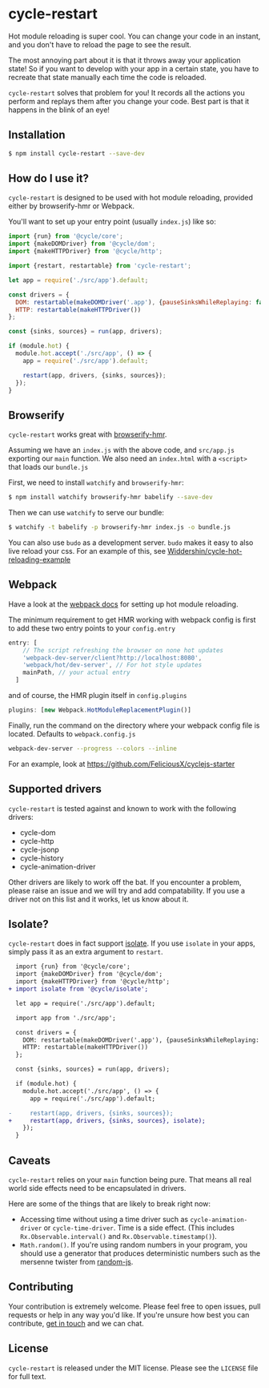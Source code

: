 # cycle-restart

Hot module reloading is super cool. You can change your code in an instant, and you don't have to reload the page to see the result.

The most annoying part about it is that it throws away your application state! So if you want to develop with your app in a certain state, you have to recreate that state manually each time the code is reloaded.

`cycle-restart` solves that problem for you! It records all the actions you perform and replays them after you change your code. Best part is that it happens in the blink of an eye!

Installation
---

```bash
$ npm install cycle-restart --save-dev
```

How do I use it?
---

`cycle-restart` is designed to be used with hot module reloading, provided either by browserify-hmr or Webpack.

You'll want to set up your entry point (usually `index.js`) like so:

```js
import {run} from '@cycle/core';
import {makeDOMDriver} from '@cycle/dom';
import {makeHTTPDriver} from '@cycle/http';

import {restart, restartable} from 'cycle-restart';

let app = require('./src/app').default;

const drivers = {
  DOM: restartable(makeDOMDriver('.app'), {pauseSinksWhileReplaying: false}),
  HTTP: restartable(makeHTTPDriver())
};

const {sinks, sources} = run(app, drivers);

if (module.hot) {
  module.hot.accept('./src/app', () => {
    app = require('./src/app').default;

    restart(app, drivers, {sinks, sources});
  });
}
```

Browserify
---

`cycle-restart` works great with [browserify-hmr](https://github.com/AgentME/browserify-hmr).

Assuming we have an `index.js` with the above code, and `src/app.js` exporting our `main` function. We also need an `index.html` with a `<script>` that loads our `bundle.js`

First, we need to install `watchify` and `browserify-hmr`:

```bash
$ npm install watchify browserify-hmr babelify --save-dev
```

Then we can use `watchify` to serve our bundle:

```bash
$ watchify -t babelify -p browserify-hmr index.js -o bundle.js
```

You can also use `budo` as a development server. `budo` makes it easy to also live reload your css. For an example of this, see [Widdershin/cycle-hot-reloading-example](https://github.com/Widdershin/cycle-hot-reloading-example/)

Webpack
---

Have a look at the [webpack docs](https://github.com/webpack/docs/wiki/hot-module-replacement-with-webpack) for setting up hot module reloading.

The minimum requirement to get HMR working with webpack config is first to add these two entry points to your `config.entry`

```javascript
entry: [
    // The script refreshing the browser on none hot updates
    'webpack-dev-server/client?http://localhost:8080',
    'webpack/hot/dev-server', // For hot style updates
    mainPath, // your actual entry
  ]
```

and of course, the HMR plugin itself in `config.plugins`

```javascript
plugins: [new Webpack.HotModuleReplacementPlugin()]
```

Finally, run the command on the directory where your webpack config file is located. Defaults to `webpack.config.js`
```bash
webpack-dev-server --progress --colors --inline
```

For an example, look at https://github.com/FeliciousX/cyclejs-starter

Supported drivers
---

`cycle-restart` is tested against and known to work with the following drivers:

* cycle-dom
* cycle-http
* cycle-jsonp
* cycle-history
* cycle-animation-driver

Other drivers are likely to work off the bat. If you encounter a problem, please raise an issue and we will try and add compatability. If you use a driver not on this list and it works, let us know about it.

Isolate?
---

`cycle-restart` does in fact support [isolate](https://github.com/cyclejs/isolate). If you use `isolate` in your apps, simply pass it as an extra argument to `restart`.

```diff
  import {run} from '@cycle/core';
  import {makeDOMDriver} from '@cycle/dom';
  import {makeHTTPDriver} from '@cycle/http';
+ import isolate from '@cycle/isolate';

  let app = require('./src/app').default;

  import app from './src/app';

  const drivers = {
    DOM: restartable(makeDOMDriver('.app'), {pauseSinksWhileReplaying: false}),
    HTTP: restartable(makeHTTPDriver())
  };

  const {sinks, sources} = run(app, drivers);

  if (module.hot) {
    module.hot.accept('./src/app', () => {
      app = require('./src/app').default;

-     restart(app, drivers, {sinks, sources});
+     restart(app, drivers, {sinks, sources}, isolate);
    });
  }
```

Caveats
---

`cycle-restart` relies on your `main` function being pure. That means all real world side effects need to be encapsulated in drivers.

Here are some of the things that are likely to break right now:

 * Accessing time without using a time driver such as `cycle-animation-driver` or `cycle-time-driver`. Time is a side effect. (This includes `Rx.Observable.interval()` and `Rx.Observable.timestamp()`).
 * `Math.random()`. If you're using random numbers in your program, you should use a generator that produces deterministic numbers such as the mersenne twister from [random-js](https://github.com/ckknight/random-js).

Contributing
---

Your contribution is extremely welcome. Please feel free to open issues, pull requests or help in any way you'd like. If you're unsure how best you can contribute, [get in touch](mailto:ncwjohnstone@gmail.com) and we can chat.

License
---

`cycle-restart` is released under the MIT license. Please see the `LICENSE` file for full text.
